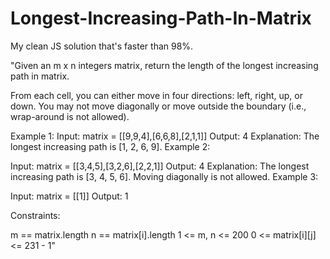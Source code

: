 # Longest-Increasing-Path-In-Matrix

My clean JS solution that's faster than 98%. 

"Given an m x n integers matrix, return the length of the longest increasing path in matrix.
 



From each cell, you can either move in four directions: left, right, up, or down. You may not move diagonally or move outside the boundary (i.e., wrap-around is not allowed).


Example 1:
Input: matrix = [[9,9,4],[6,6,8],[2,1,1]]
Output: 4
Explanation: The longest increasing path is [1, 2, 6, 9].
Example 2:


Input: matrix = [[3,4,5],[3,2,6],[2,2,1]]
Output: 4
Explanation: The longest increasing path is [3, 4, 5, 6]. Moving diagonally is not allowed.
Example 3:

Input: matrix = [[1]]
Output: 1
 

Constraints:

m == matrix.length
n == matrix[i].length
1 <= m, n <= 200
0 <= matrix[i][j] <= 231 - 1"
